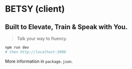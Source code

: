 # BETSY (client)
## Built to Elevate, Train & Speak with You.

> Talk your way to fluency.

```bash
npm run dev
# then http://localhost:3000
```

More information in `package.json`.